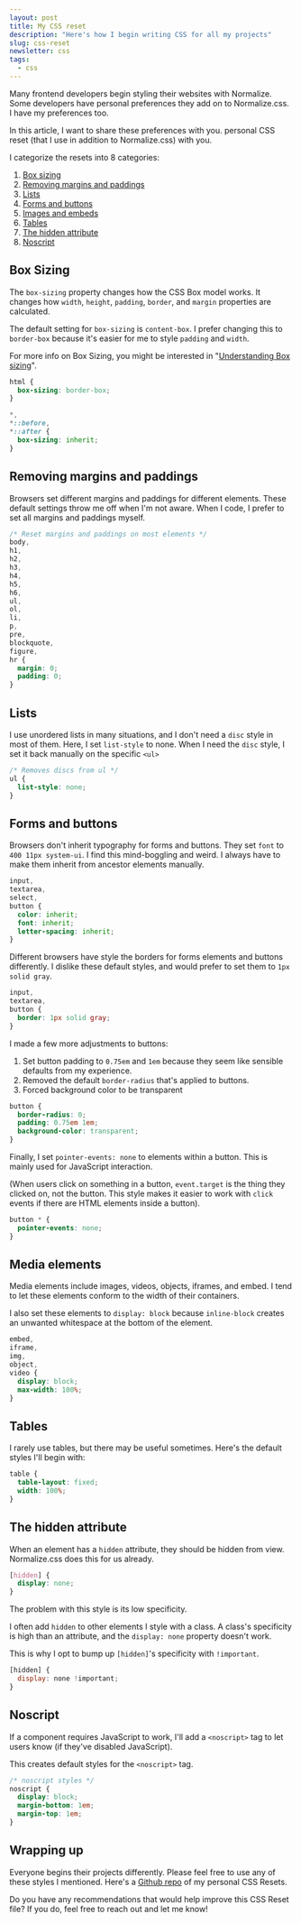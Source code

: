 ```yaml
---
layout: post
title: My CSS reset 
description: "Here's how I begin writing CSS for all my projects"
slug: css-reset
newsletter: css
tags:
  - css
---
```


Many frontend developers begin styling their websites with Normalize. Some developers have personal preferences they add on to Normalize.css. I have my preferences too. 

In this article, I want to share these preferences with you. personal CSS reset (that I use in addition to Normalize.css) with you. 

<!-- more -->

I categorize the resets into 8 categories: 

1. [Box sizing][1]
2. [Removing margins and paddings][2]
3. [Lists][3]
4. [Forms and buttons][4]
5. [Images and embeds][5]
6. [Tables][6]
7. [The hidden attribute][7]
7. [Noscript][8]

## Box Sizing

The `box-sizing` property changes how the CSS Box model works. It changes how `width`, `height`, `padding`, `border`, and `margin` properties are calculated. 

The default setting for `box-sizing` is `content-box`. I prefer changing this to `border-box` because it's easier for me to style `padding` and `width`. 

For more info on Box Sizing, you might be interested in "[Understanding Box sizing][9]". 

```css
html {
  box-sizing: border-box;
}

*,
*::before,
*::after {
  box-sizing: inherit;
}
```

## Removing margins and paddings

Browsers set different margins and paddings for different elements. These default settings throw me off when I'm not aware. When I code, I prefer to set all margins and paddings myself. 

```css
/* Reset margins and paddings on most elements */
body,
h1,
h2,
h3,
h4,
h5,
h6,
ul,
ol,
li,
p,
pre,
blockquote,
figure,
hr {
  margin: 0;
  padding: 0;
}
```

## Lists

I use unordered lists in many situations, and I don't need a `disc` style in most of them. Here, I set `list-style` to none. When I need the `disc` style, I set it back manually on the specific `<ul>`

```css
/* Removes discs from ul */
ul {
  list-style: none;
}
```

## Forms and buttons

Browsers don't inherit typography for forms and buttons. They set `font` to `400 11px system-ui`. I find this mind-boggling and weird. I always have to make them inherit from ancestor elements manually. 

```css
input,
textarea,
select,
button {
  color: inherit; 
  font: inherit; 
  letter-spacing: inherit; 
}
```

Different browsers have style the borders for forms elements and  buttons differently. I dislike these default styles, and would prefer to set them to `1px solid gray`. 


```css
input,
textarea,
button {
  border: 1px solid gray; 
}
```

I made a few more adjustments to buttons: 

1. Set button padding to `0.75em` and `1em` because they seem like sensible defaults from my experience. 
2. Removed the default `border-radius` that's applied to buttons.
3. Forced background color to be transparent

```css
button {
  border-radius: 0; 
  padding: 0.75em 1em;
  background-color: transparent;
}
```

Finally, I set `pointer-events: none` to elements within a button. This is mainly used for JavaScript interaction. 

(When users click on something in a button, `event.target` is the thing they clicked on, not the button. This style makes it easier to work with `click` events if there are HTML elements inside a button). 

```css
button * {
  pointer-events: none;
}
```

## Media elements

Media elements include images, videos, objects, iframes, and embed. I tend to let these elements conform to the width of their containers. 

I also set these elements to `display: block` because `inline-block` creates an unwanted whitespace at the bottom of the element. 

```css
embed,
iframe,
img,
object,
video {
  display: block;
  max-width: 100%;
}
```

## Tables

I rarely use tables, but there may be useful sometimes. Here's the default styles I'll begin with: 

```css
table {
  table-layout: fixed;
  width: 100%;
}
```

## The hidden attribute

When an element has a `hidden` attribute, they should be hidden from view. Normalize.css does this for us already. 

```css
[hidden] {
  display: none;
}
```

The problem with this style is its low specificity. 

I often add `hidden` to other elements I style with a class. A class's specificity is high than an attribute, and the `display: none` property doesn't work. 

This is why I opt to bump up `[hidden]`'s specificity with `!important`. 

```js
[hidden] {
  display: none !important;
}
```

## Noscript

If a component requires JavaScript to work, I'll add a `<noscript>` tag to let users know (if they've disabled JavaScript). 

This creates default styles for the `<noscript>` tag. 

```css
/* noscript styles */
noscript {
  display: block;
  margin-bottom: 1em;
  margin-top: 1em;
}
```

## Wrapping up

Everyone begins their projects differently. Please feel free to use any of these styles I mentioned. Here's a [Github repo][10] of my personal CSS Resets. 

Do you have any recommendations that would help improve this CSS Reset file? If you do, feel free to reach out and let me know! 

[1]:	#box-sizing
[2]:	#removing-margins-and-paddings
[3]:	#list
[4]:	#forms-and-button
[5]:	#images-and-embed
[6]:	#tables
[7]:	#the-hidden-attribute
[8]:	#noscript
[9]:	https://zellwk.com/blog/understanding-css-box-sizing/
[10]:	https://github.com/zellwk/css-reset